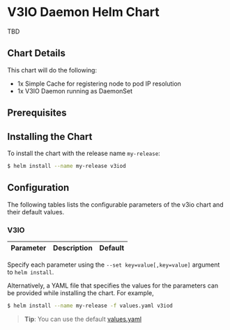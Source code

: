 # V3IO Daemon Helm Chart

TBD

## Chart Details
This chart will do the following:

* 1x Simple Cache for registering node to pod IP resolution
* 1x V3IO Daemon running as DaemonSet

## Prerequisites

## Installing the Chart

To install the chart with the release name `my-release`:

```bash
$ helm install --name my-release v3iod
```

## Configuration

The following tables lists the configurable parameters of the v3io chart and their default values.

### V3IO

| Parameter               | Description                        | Default                                                    |
| ----------------------- | ---------------------------------- | ---------------------------------------------------------- |


Specify each parameter using the `--set key=value[,key=value]` argument to `helm install`.

Alternatively, a YAML file that specifies the values for the parameters can be provided while installing the chart. For example,

```bash
$ helm install --name my-release -f values.yaml v3iod
```


> **Tip**: You can use the default [values.yaml](values.yaml)
